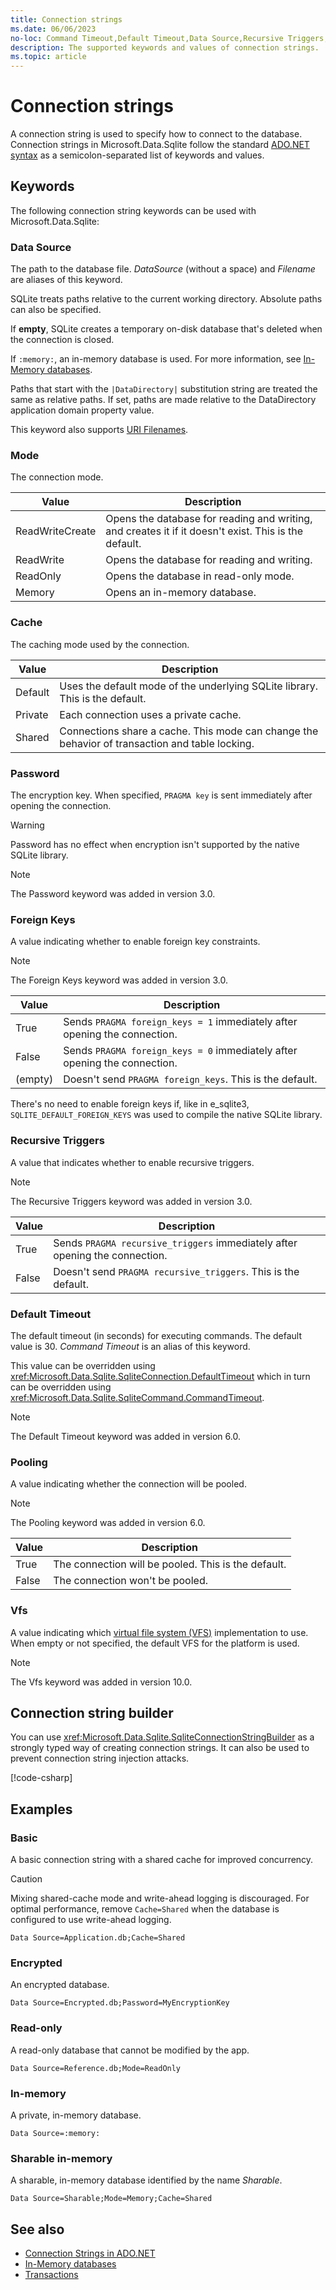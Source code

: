 ```yaml
---
title: Connection strings
ms.date: 06/06/2023
no-loc: Command Timeout,Default Timeout,Data Source,Recursive Triggers,Pooling
description: The supported keywords and values of connection strings.
ms.topic: article
---
```

# Connection strings

A connection string is used to specify how to connect to the database. Connection strings in Microsoft.Data.Sqlite follow the standard [ADO.NET syntax](../../../framework/data/adonet/connection-strings.md) as a semicolon-separated list of keywords and values.

## Keywords

The following connection string keywords can be used with Microsoft.Data.Sqlite:

### Data Source

The path to the database file. *DataSource* (without a space) and *Filename* are aliases of this keyword.

SQLite treats paths relative to the current working directory. Absolute paths can also be specified.

If **empty**, SQLite creates a temporary on-disk database that's deleted when the connection is closed.

If `:memory:`, an in-memory database is used. For more information, see [In-Memory databases](in-memory-databases.md).

Paths that start with the `|DataDirectory|` substitution string are treated the same as relative paths. If set, paths are made relative to the DataDirectory application domain property value.

This keyword also supports [URI Filenames](https://www.sqlite.org/uri.html).

### Mode

The connection mode.

| Value           | Description                                                                                        |
| --------------- | -------------------------------------------------------------------------------------------------- |
| ReadWriteCreate | Opens the database for reading and writing, and creates it if it doesn't exist. This is the default. |
| ReadWrite       | Opens the database for reading and writing.                                                        |
| ReadOnly        | Opens the database in read-only mode.                                                              |
| Memory          | Opens an in-memory database.                                                                       |

### Cache

The caching mode used by the connection.

| Value   | Description                                                                                    |
| ------- | ---------------------------------------------------------------------------------------------- |
| Default | Uses the default mode of the underlying SQLite library. This is the default.                   |
| Private | Each connection uses a private cache.                                                          |
| Shared  | Connections share a cache. This mode can change the behavior of transaction and table locking. |

### Password

The encryption key. When specified, `PRAGMA key` is sent immediately after opening the connection.

> [!WARNING]
> Password has no effect when encryption isn't supported by the native SQLite library.

> [!NOTE]
> The Password keyword was added in version 3.0.

### Foreign Keys

A value indicating whether to enable foreign key constraints.

> [!NOTE]
> The Foreign Keys keyword was added in version 3.0.

| Value   | Description                                                               |
|---------|---------------------------------------------------------------------------|
| True    | Sends `PRAGMA foreign_keys = 1` immediately after opening the connection. |
| False   | Sends `PRAGMA foreign_keys = 0` immediately after opening the connection. |
| (empty) | Doesn't send `PRAGMA foreign_keys`. This is the default.                  |

There's no need to enable foreign keys if, like in e_sqlite3, `SQLITE_DEFAULT_FOREIGN_KEYS` was used to compile the native
SQLite library.

### Recursive Triggers

A value that indicates whether to enable recursive triggers.

> [!NOTE]
> The Recursive Triggers keyword was added in version 3.0.

| Value | Description                                                                 |
| ----- | --------------------------------------------------------------------------- |
| True  | Sends `PRAGMA recursive_triggers` immediately after opening the connection. |
| False | Doesn't send `PRAGMA recursive_triggers`. This is the default.              |

### Default Timeout

The default timeout (in seconds) for executing commands. The default value is 30. *Command Timeout* is an alias of this keyword.

This value can be overridden using <xref:Microsoft.Data.Sqlite.SqliteConnection.DefaultTimeout> which in turn can be overridden using <xref:Microsoft.Data.Sqlite.SqliteCommand.CommandTimeout>.

> [!NOTE]
> The Default Timeout keyword was added in version 6.0.

### Pooling

A value indicating whether the connection will be pooled.

> [!NOTE]
> The Pooling keyword was added in version 6.0.

| Value | Description                                         |
| ----- | --------------------------------------------------- |
| True  | The connection will be pooled. This is the default. |
| False | The connection won't be pooled.                     |

### Vfs

A value indicating which [virtual file system (VFS)](https://www.sqlite.org/vfs.html) implementation to use. When empty or not specified, the default VFS for the platform is used.

> [!NOTE]
> The Vfs keyword was added in version 10.0.

## Connection string builder

You can use <xref:Microsoft.Data.Sqlite.SqliteConnectionStringBuilder> as a strongly typed way of creating connection strings. It can also be used to prevent connection string injection attacks.

[!code-csharp[](../../../../samples/snippets/standard/data/sqlite/EncryptionSample/Program.cs?name=snippet_ConnectionStringBuilder)]

## Examples

### Basic

A basic connection string with a shared cache for improved concurrency.

> [!CAUTION]
> Mixing shared-cache mode and write-ahead logging is discouraged. For optimal performance, remove `Cache=Shared` when the database is configured to use write-ahead logging.

```connectionstring
Data Source=Application.db;Cache=Shared
```

### Encrypted

An encrypted database.

```connectionstring
Data Source=Encrypted.db;Password=MyEncryptionKey
```

### Read-only

A read-only database that cannot be modified by the app.

```connectionstring
Data Source=Reference.db;Mode=ReadOnly
```

### In-memory

A private, in-memory database.

```connectionstring
Data Source=:memory:
```

### Sharable in-memory

A sharable, in-memory database identified by the name *Sharable*.

```connectionstring
Data Source=Sharable;Mode=Memory;Cache=Shared
```

## See also

* [Connection Strings in ADO.NET](../../../framework/data/adonet/connection-strings.md)
* [In-Memory databases](in-memory-databases.md)
* [Transactions](transactions.md)
